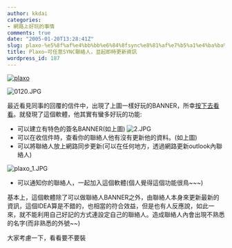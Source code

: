 ```yaml
---
author: kkdai
categories:
- 網路上好玩的事情
comments: true
date: "2005-01-20T13:28:41Z"
slug: plaxo-%e5%8f%af%e4%bb%bb%e6%84%8fsync%e8%81%af%e7%b5%a1%e4%ba%ba%ef%bc%8c%e4%b8%a6%e8%b5%b7%e5%8d%b3%e6%99%82%e6%9b%b4%e6%96%b0%e8%b3%87%e8%a8%8a
title: Plaxo–可任意SYNC聯絡人，並起即時更新資訊
wordpress_id: 187
---
```


[![plaxo](http://www.plaxo.com/images/common/plaxo_logo.gif)](http://www.plaxo.com/)

![0120.JPG](http://www.evanlin.com/blog/archives/20050120/0120.JPG)

最近看見同事的回覆的信件中，出現了上圖一樣好玩的BANNER，所幸[按下去看看](http://www.plaxo.com/)。就發現了這個軟體，他其實有蠻多好玩的功能:

  * 可以建立有特色的簽名BANNER(如上圖)
![2.JPG](http://www.evanlin.com/blog/archives/20050120/2.JPG)
  * 可以在收信件時，查看你的聯絡人他有沒有更新他的資料。(如上圖)
  * 可以將聯絡人放上網路同步更新(可以在任何地方，透過網路更新outlook內聯絡人)

![plaxo_1.JPG](http://www.evanlin.com/blog/archives/20050120/plaxo_1.JPG)

  * 可以通知你的聯絡人，一起加入這個軟體(個人覺得這個功能很鳥~~~)

基本上，這個軟體除了可以做聯絡人BANNER之外，由聯絡人本身來更新最新的資訊，這個IDEA算是不錯的，也相當的符合效益，但是也有人反應說，如此一來，就不能利用自己好記的方式連設定自己的聯絡人。造成聯絡人內會出現不熟悉的名字(而非熟悉的外號~~)

大家考慮一下，看看要不要裝

 
